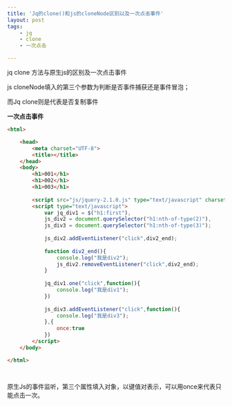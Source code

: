 ```yaml
---
title: 'Jq的clone()和js的cloneNode区别以及一次点击事件'
layout: post
tags:
    - jq
    - clone
    - 一次点击

---
```




jq clone 方法与原生js的区别及一次点击事件

<!--more-->



js cloneNode填入的第三个参数为判断是否事件捕获还是事件冒泡；

而Jq clone则是代表是否复制事件



**一次点击事件**

```html
<html>

    <head>
    	<meta charset="UTF-8">
    	<title></title>
    </head>
    <body>
    	<h1>001</h1>
    	<h1>002</h1>
    	<h1>003</h1>
    	
    	<script src="js/jquery-2.1.0.js" type="text/javascript" charset="utf-8"></script>
    	<script type="text/javascript">
    		var jq_div1 = $("h1:first"),
    		js_div2 = document.querySelector("h1:nth-of-type(2)"),
    		js_div3 = document.querySelector("h1:nth-of-type(3)");
    
    		js_div2.addEventListener("click",div2_end);
    
    		function div2_end(){
    			console.log("我是div2");		
    			js_div2.removeEventListener("click",div2_end);
    		}
    		
    		jq_div1.one("click",function(){
    			console.log("我是div1");
    		})
    		
    		js_div3.addEventListener("click",function(){
    			console.log("我是div3");
    		},{
    			once:true
    		})
    	</script>
    </body>

</html>




```







原生Js的事件监听，第三个属性填入对象，以键值对表示，可以用once来代表只能点击一次。

